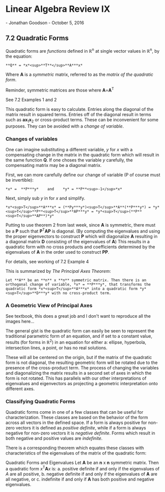 <h1>
Linear Algebra Review IX
</h1>
-   Jonathan Goodson
-   October 5, 2016

## 7.2 Quadratic Forms</sup> 

Quadratic forms are *functions* defined in ℝ<sup>n</sup> at single vector values in ℝ<sup>n</sup>, by the equation:

	**Q** = *x*<sup>**T**</sup>**A***x*
	
Where **A** is a *symmetric* matrix, referred to as the *matrix of the quadratic form*.

Reminder, symmetric matrices are those where **A**=**A**<sup>T</sup>

See 7.2 Examples 1 and 2

This quadratic form is easy to calculate. Entries along the diagonal of the matrix result in squared terms. Entries
off of the diagonal result in terms such as **ax**<sub>1</sub>**x**<sub>2</sub> or cross-product terms. These
can be inconvenient for some purposes. They can be avoided with a *change of variable*.

### Changes of variables

One can imagine substituting a different variable, *y* for *x* with a compensating change in the matrix 
in the quadratic form which will result in the same function **Q**. If one choses the variable *y* carefully,
the compensating matrix may be a diagonal matrix.

First, we can more carefully define our change of variable (P of course must be invertible):

	*x* =  **P***y*    and    *y* = **P**<sup>-1</sup>*x*
	
Next, simply sub *y* in for *x* and simplify.

	*x*<sup>T</sup>**A***x* = (**Py***y*)<sup>T</sup>**A**(**P***y*) = *y*<sup>T</sup>**P**<sup>T</sup>**AP***y* = *y*<sup>T</sup>(**P**<sup>T</sup>**AP**)*y*
	
Putting to use theorem 2 from last week, since **A** is symmetric, there must be
a **P** such that **P**<sup>T</sup>**AP** is diagonal. (By computing the eigenvalues and using
the proper eigenvectors to construct **P** which will diagonalize **A** resulting in a 
diagonal matrix **D** consisting of the eigenvalues of **A**) This results in a quadratic form 
with no cross products and coefficients determined by the eigenvalues of **A** in the order used to
construct **PP**.

For details, see working of 7.2 Example 4

This is summarized by *The Principal Axes Theorem*:

	Let **A** be an **n** x **n** symmetric matrix. Then there is an orthogonal change of variable, *x* = **P***y*, that transforms the quadratic form *x*<sup>T</sup>**A***x* into a quadratic form *y*<sup>T</sup>**D***y* with no cross-product term.
	
### A Geometric View of Principal Axes

See textbook, this does a great job and I don't want to reproduce all the images here...

The general gist is the quadratic form can easily be seen to represent the traditional parametric form
of an equation, and if set to a constant value, results (for forms in ℝ<sup>2</sup>) in an equation for either a:
ellipse, hyperbola, intersection lines, a point, or has no real solutions.

These will all be centered on the origin, but if the matrix of the quadratic form is not diagonal, the resulting 
geometric form will be rotated due to the presence of the cross-product term. The process of changing the variables
and diagonalizing the matrix results in a second set of axes in which the form is not rotated. This has parallels with
our other interpretations of eigenvalues and eigenvectors as projecting a geometric interpretation onto different axes.

### Classifying Quadratic Forms

Quadratic forms come in one of a few classes that can be useful for characterization. These classes are based 
on the behavior of the form across all vectors in the defined space. If a form is always positive for non-zero vectors
it is defined as *positive definite*, while if a form is always negative for non-zero vectors it is *negative definite*.
Forms which result in both negative and positive values are *indefinite*.

There is a corresponding theorem which equates these classes with characteristics of the eigenvalues of the matrix of the 
quadratic form:

Quadratic Forms and Eigenvalues
Let **A** be an **n** x **n** symmetric matrix. Then a quadratic form *x*<sup>T</sup>**A***x* is:
a. positive definite if and only if the eigenvalues of *A* are all positive,
b. negative definite if and only if the eigenvalues of **A** are all negative, or 
c. indefinite if and only if **A** has both positive and negative eigenvalues.